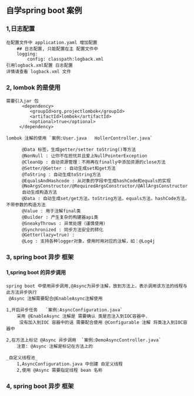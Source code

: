 ## 自学spring boot 案例

### 1,日志配置 
    在配置文件中 application.yaml 增加配置
        ## 日志配置, 只能配置在主 配置文件中
        logging:
            config: classpath:logback.xml
    引用logback.xml配置 日志配置
    详情请查看 logback.xml 文件
    
### 2, lombok 的是使用
    需要引入jar 包
          <dependency>
             <groupId>org.projectlombok</groupId>
             <artifactId>lombok</artifactId>
             <optional>true</optional>
         </dependency>
         
    lombok 注解的使用 `案例:User.java   HollerController.java`
    
          @Data 标签，生成getter/setter toString()等方法 
          @NonNull : 让你不在担忧并且爱上NullPointerException 
          @CleanUp : 自动资源管理：不用再在finally中添加资源的close方法 
          @Setter/@Getter : 自动生成set和get方法 
          @ToString : 自动生成toString方法 
          @EqualsAndHashcode : 从对象的字段中生成hashCode和equals的实现 
          @NoArgsConstructor/@RequiredArgsConstructor/@AllArgsConstructor 
          自动生成构造方法 
          @Data : 自动生成set/get方法，toString方法，equals方法，hashCode方法，不带参数的构造方法 
          @Value : 用于注解final类 
          @Builder : 产生复杂的构建器api类 
          @SneakyThrows : 异常处理（谨慎使用） 
          @Synchronized : 同步方法安全的转化 
          @Getter(lazy=true) : 
          @Log : 支持各种logger对象，使用时用对应的注解，如：@Log4j
          
### 3, spring boot 异步 框架

#### 1,spring boot 的异步调用
    spring boot 中使用异步调用,@Async为异步注解，放到方法上，表示调用该方法的线程与此方法异步执行
     @Async 注解需要配合@EnableAsync注解使用
    
    1,开启异步任务   `案例:AsyncConfiguration.java`
        采用 @EnableAsync 注解是 需要确认 类是否注入到IOC容器中.
         没有加入到IOC 容器中的话 需要配合使用 @Configurable 注解 将类注入到IOC容器中
    
    2,在方法上标记 @Async 异步调用  `案例:DemoAsyncController.java`
        注意: @Async 注解是标记在方法上的
                      
    _自定义线程池_  
        1,AsyncConfiguration.java 中创建 自定义线程
        2,使用 @Async 需要指定线程 bean 名称
          
### 4, spring boot 异步 框架          
          
